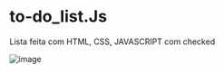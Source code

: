 # to-do_list.Js


Lista feita com HTML, CSS, JAVASCRIPT com checked 

![image](https://user-images.githubusercontent.com/91574553/167282231-d353e27a-d313-43e5-b3a3-2bb52834104c.png)
